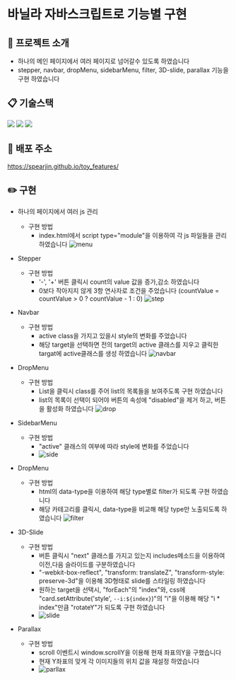 # 바닐라 자바스크립트로 기능별 구현

## :raised_hands: 프로젝트 소개
* 하나의 메인 페이지에서 여러 페이지로 넘어갈수 있도록 하였습니다
* stepper, navbar, dropMenu, sidebarMenu, filter, 3D-slide, parallax 기능을 구현 하였습니다
## :clipboard: 기술스택
<img src="https://img.shields.io/badge/html5-E34F26?style=for-the-badge&logo=html5&logoColor=white"> <img src="https://img.shields.io/badge/css3-1572B6?style=for-the-badge&logo=css3&logoColor=white"> <img src="https://img.shields.io/badge/JS-F7DF1E?style=for-the-badge&logo=javascript&logoColor=black"> 

## :paperclip: 배포 주소
https://spearjin.github.io/toy_features/

## :pencil2: 구현
  * 하나의 페이지에서 여러 js 관리
    * 구현 방법
      * index.html에서 script type="module"을 이용하여 각 js 파일들을 관리 하였습니다
      ![menu](https://user-images.githubusercontent.com/87363129/159678070-5cedea6f-0a5a-4de6-bd39-2e6e975d0045.gif)
  * Stepper
    * 구현 방법
      * '-', '+' 버튼 클릭시 count의 value 값을 증가,감소 하였습니다
      * 0보다 작아지지 않게 3항 연사자로 조건을 주었습니다 (countValue = countValue > 0 ? countValue - 1 : 0)
      ![step](https://user-images.githubusercontent.com/87363129/159678329-24f5b6ad-daa4-4b57-9a5a-27cff312cd25.gif)
  * Navbar
    * 구현 방법
      * active class을 가지고 있을시 style의 변화를 주었습니다
      * 해당 target을 선택하면 전의 target의 active 클래스를 지우고 클릭한 targat에 active클래스를 생성 하였습니다
      ![navbar](https://user-images.githubusercontent.com/87363129/159678342-39e17330-0cce-4f92-afb8-83c44dd44c94.gif)
  * DropMenu
    * 구현 방법
      * List을 클릭시 class를 주어 list의 목록들을 보여주도록 구현 하였습니다
      * list의 목록이 선택이 되어야 버튼의 속성에 "disabled"을 제거 하고, 버튼을 활성화 하였습니다
      ![drop](https://user-images.githubusercontent.com/87363129/159678359-80cddc0e-d212-4c76-aa25-9a3eef6eb205.gif)
  * SidebarMenu
    * 구현 방법
      * "active" 클래스의 여부에 따라 style에 변화를 주었습니다
      *  ![side](https://user-images.githubusercontent.com/87363129/159678372-99a770da-25dc-4ec7-b945-daa02a9c576d.gif)
  * DropMenu
    * 구현 방법
      * html의 data-type을 이용하여 해당 type별로 filter가 되도록 구현 하였습니다
      * 해당 카테고리를 클릭시, data-type을 비교해 해당 type만 노출되도록 하였습니다
      ![filter](https://user-images.githubusercontent.com/87363129/159678391-e765c09e-a2b9-4f61-9c2b-0e0299e6806b.gif)
  * 3D-Slide
    * 구현 방법
      * 버튼 클릭시 "next" 클래스를 가지고 있는지 includes메소드을 이용하여 이전,다음 슬라이드를 구분하였습니다
      * "-webkit-box-reflect", "transform: translateZ", "transform-style: preserve-3d"을 이용해 3D형태로 slide를 스타일링 하였습니다
      * 원하는 target을 선택시, "forEach"의 "index"와, css에 "card.setAttribute('style', `--i:${index}`)"의 "i"을 이용해 해당 "i * index"만큼 "rotateY"가 되도록 구현 하였습니다
      * ![slide](https://user-images.githubusercontent.com/87363129/159678444-5776ba4d-c980-4842-bd2d-4850f289f84a.gif)
 
  * Parallax
    * 구현 방법
      * scroll 이벤트시 window.scrollY을 이용해 현재 좌표의Y을 구했습니다
      * 현재 Y좌표의 맞게 각 이미지들의 위치 값을 재설정 하였습니다
      * ![parllax](https://user-images.githubusercontent.com/87363129/159678495-52356edf-5cfb-433a-85c6-f02d0dc00e04.gif)

      
